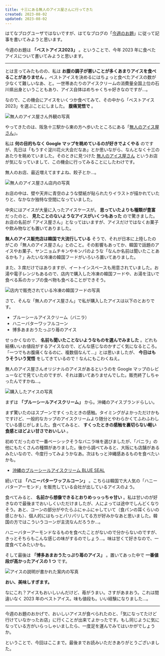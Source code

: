 ```yaml
---
title: 十三にある無人のアイス屋さんに行ってきた
created: 2023-08-02
updated: 2023-08-02
---
```


はてなブログユーザではないですが、はてなブログの「[今週のお題](https://blog.hatena.ne.jp/-/campaign/odai)」に従って記事を書いてみようと思います。

今週のお題は **「ベストアイス2023」** 。ということで、今年 2023 年に食べたアイスについて書いてみようと思います。

---

とは言ってみたものの、私は **お腹の調子が悪いことが多くあまりアイスを食べることがありません** 。ベストアイスを決めるにはちょっと食べたアイスの数が少なくて難しいなあ、と。一世帯あたりのアイスクリームの消費量全国上位の石川県出身ということもあり、アイス自体はめちゃくちゃ好きなのですが…。

なので、この機会にアイスをいくつか食べてみて、その中から「ベストアイス 2023」を選ぶことにしました。 **腹痛覚悟で** 。

![無人のアイス屋さん外観の写真](26ee4744-57e6-4b8c-f173-c2635e883200)

やってきたのは、阪急十三駅から東の方へ歩いたところにある「[無人のアイス屋さん](https://www.instagram.com/mujin_ice/)」。

私は **何の目的もなく Google マップを眺めているのが好きでよくやる** のですが、先日は「もうすぐ淀川花火大会だなあ」とか思いながら、なんとなく十三のあたりを眺めていました。そのときに見つけた [無人のアイス屋さん](https://www.instagram.com/mujin_ice/) というお店が気になっていまして、この機会に行ってみることにしたわけです。

無人のお店、最近増えてますよね、餃子とか…。

![無人のアイス屋さん店内の写真](da2385df-5db9-4cc6-32d7-b1b00d7e3200)

お店の中は、壁や天井に青空のような壁紙が貼られたりイラストが描かれていたりと、なかなか独特な空間になっていました。

中央にはアイスが大量に入ったアイスケースが。 **思っていたよりも種類が豊富** だったのと、 **見たことのないようなアイスがいくつもあった** ので驚きました。お店の名前が「アイス屋さん」となってはいますが、アイスだけではなくお菓子や飲み物なども置いてありました。

**無人のアイス販売店は韓国で大流行している** そうで、それが日本に上陸したのがこの「無人のアイス屋さん」とのこと。その影響もあってか、韓国で話題のアイスやお菓子、ヤンニョムチキンやキンパのような「なんか名前は聞いたことあるかも？」みたいな冷凍の韓国フードがいろいろ置いてありました。

また、3 席だけではありますが、イートインスペースも用意されていました。お湯や電子レンジもあるので、店内で購入した冷凍の韓国フードや、お湯を注いで食べる系のカップの食べ物も食べることができそう。

![店内で販売されている冷凍の韓国フードの写真](50e38c66-fd2f-4fd6-fd53-d3a14757e300)

さて、そんな「無人のアイス屋さん」で私が購入したアイスは以下のとおりです。

- ブルーシールアイスクリーム（バニラ）
- ハニーバターワッフルコーン
- 博多あまおうたっぷり苺のアイス

せっかくなので、 **名前も聞いたことないようなものを選んでみました** 。どれも結構いいお値段がするアイスなので、どんな感じなのかすごく気になるところ。「一つでもお腹痛くなるのに、複数個なんて…」とは思いましたが、 **今日はもうそういう覚悟** をしてきているので！なんにもこわくねえ。

無人のアイス屋さんオリジナルのアイスがあるというのを Google マップのレビューなどで見ていたのですが、それは置いてありませんでした。販売終了しちゃったんですかね…。

![購入したアイスの写真](b1262b3d-bc19-4cfa-aabf-636f6d304300)

まずは **「ブルーシールアイスクリーム」** から。沖縄のアイスブランドらしい。

まず驚いたのはスプーンですくったときの感触。タイミングがよかっただけかもですけど、一般的なカップのアイスクリームより随分とやわらかくてふわふわしている感じがしました。食べてみると、 **すくったときの感触を裏切らない軽い食感とほどよい甘さでおいしい** 。

初めてだったので一番ベーシックそうなバニラ味を選びましたが、「バニラ」の他にもたくさんの種類がありました。後から調べてみると、大阪にも店舗があるみたいなので、今度行ってみようかなあ。次はもっと沖縄感あるものを食べたいかも。

- [沖縄のブルーシールアイスクリーム BLUE SEAL](https://www.blueseal.co.jp/)

続いては **「ハニーバターワッフルコーン」** 。こちらは韓国で大人気の「ハニーバターアーモンド」を販売している会社が出しているアイスのよう。

食べてみると、 **名前から想像できるとおりめっっっちゃ甘い** 。私は甘いのが好きなので最後までおいしくいただけましたが、人によっては途中でしんどくなりそう。あと、コーンの部分がやたらふにゃふにゃしていて（食パンの耳くらいの感じかも）、個人的にはもっとパリパリしてる方が好みかなあと思いました。韓国の方ではこういうコーンが主流なんだろうか…。

ハニーバターアーモンドなるものを食べたことがないので分からないのですが、きっとそちらもこんな感じの味がするのでしょう…。味は甘くて好きなので、一度食べてみたいかも。

そして最後は **「博多あまおうたっぷり苺のアイス」** 。置いてあった中で **一番値段が高かったアイスの 1 つ** です。

![アイスの説明が書かれた案内の写真](416fd873-1cb7-4fce-0368-961e26677500)

**おい、美味しすぎます。**

なにこれ？アイスもおいしいんだけど、苺がうまい。さすがあまおう。これは間違いなく 2023 年のベストアイス。味も値段も。いい経験になりました…。

---

今週のお題のおかげで、おいしいアイスが食べられたのと、「気になってたけど行けていなかったお店」に行くことが出来てよかったです。もし同じように気になっている方がいらっしゃいましたら、一度足を運んでみてはいかがでしょうか。

ということで、今回はここまで。最後までお読みいただきありがとうございました。
